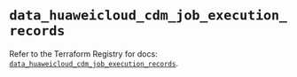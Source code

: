 # `data_huaweicloud_cdm_job_execution_records`

Refer to the Terraform Registry for docs: [`data_huaweicloud_cdm_job_execution_records`](https://registry.terraform.io/providers/huaweicloud/huaweicloud/1.71.1/docs/data-sources/cdm_job_execution_records).

